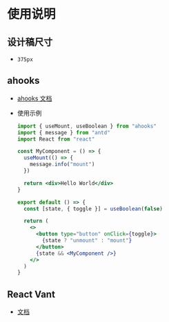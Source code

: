 # 使用说明

## 设计稿尺寸

- `375px`

## ahooks

- [ahooks 文档](https://ahooks.js.org/zh-CN/hooks/use-mount)
- 使用示例

  ```jsx
  import { useMount, useBoolean } from "ahooks"
  import { message } from "antd"
  import React from "react"

  const MyComponent = () => {
    useMount(() => {
      message.info("mount")
    })

    return <div>Hello World</div>
  }

  export default () => {
    const [state, { toggle }] = useBoolean(false)

    return (
      <>
        <button type="button" onClick={toggle}>
          {state ? "unmount" : "mount"}
        </button>
        {state && <MyComponent />}
      </>
    )
  }
  ```

## React Vant

- [文档](https://react-vant.3lang.dev/)
